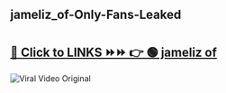 
 ## jameliz_of-Only-Fans-Leaked

# <h2><a href="https://clipsfans.com/jameliz_of&ref=git">🔗 Click to LINKS ⏩⏩ 👉 🟢 jameliz of </a></h2>

<a href="https://clipsfans.com/jameliz_of&ref=git" rel="nofollow" data-target="animated-image.originalLink"><img src="https://i.ibb.co.com/xMMVF88/686577567.gif" alt="Viral Video Original" style="max-width: 100%; display: inline-block;" data-target="animated-image.originalImage"></a>
